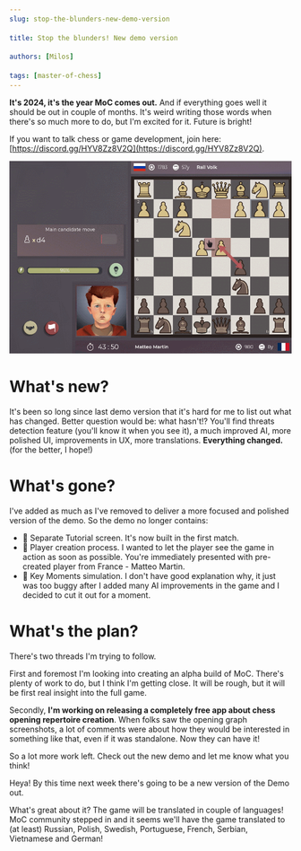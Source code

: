 ```yaml
---
slug: stop-the-blunders-new-demo-version

title: Stop the blunders! New demo version

authors: [Milos]

tags: [master-of-chess]
---
```


**It's 2024, it's the year MoC comes out.** And if everything goes well it should be out in couple of months. It's weird writing those words when there's so much more to do, but I'm excited for it. Future is bright!

If you want to talk chess or game development, join here: [https://discord.gg/HYV8Zz8V2Q](https://discord.gg/HYV8Zz8V2Q).

![new look](./moc.gif)

# What's new?

It's been so long since last demo version that it's hard for me to list out what has changed. Better question would be: what hasn't!? You'll find threats detection feature (you'll know it when you see it), a much improved AI, more polished UI, improvements in UX, more translations. **Everything changed.** (for the better, I hope!)

# What's gone?

I've added as much as I've removed to deliver a more focused and polished version of the demo.
So the demo no longer contains:

- 📰 Separate Tutorial screen. It's now built in the first match.
- 🤵 Player creation process. I wanted to let the player see the game in action as soon as possible. You're immediately presented with pre-created player from France - Matteo Martin.
- 🔑 Key Moments simulation. I don't have good explanation why, it just was too buggy after I added many AI improvements in the game and I decided to cut it out for a moment.

# What's the plan?

There's two threads I'm trying to follow.

First and foremost I'm looking into creating an alpha build of MoC. There's plenty of work to do, but I think I'm getting close. It will be rough, but it will be first real insight into the full game.

Secondly, **I'm working on releasing a completely free app about chess opening repertoire creation**. When folks saw the opening graph screenshots, a lot of comments were about how they would be interested in something like that, even if it was standalone. Now they can have it!

So a lot more work left. Check out the new demo and let me know what you think!

Heya! By this time next week there's going to be a new version of the Demo out.

What's great about it? The game will be translated in couple of languages! MoC community stepped in and it seems we'll have the game translated to (at least) Russian, Polish, Swedish, Portuguese, French, Serbian, Vietnamese and German!
